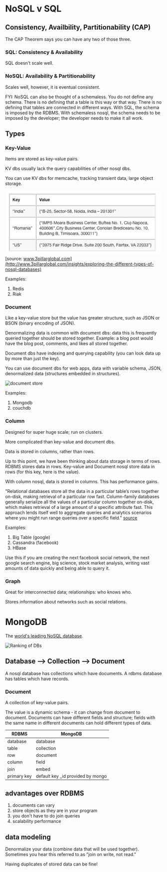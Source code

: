 # NoSQL v SQL

## Consistency, Availbility, Partitionability (CAP)

The CAP Theorem says you can have any two of those three.

### SQL: Consistency & Availability

SQL doesn't scale well.

### NoSQL: Availability & Partitionability

Scales well, however, it is eventual consistent.

FYI: NoSQL can also be thought of a schemaless. You do not define any schema. There is no defining that a table is this way or that way. There is no defining that tables are connected in different ways. With SQL, the schema is imposed by the RDBMS. With schemaless nosql, the schema needs to be imposed by the developer; the developer needs to make it all work.

## Types

### Key-Value

Items are stored as key-value pairs.

KV dbs usually lack the query capabilities of other nosql dbs.

You can use KV dbs for memcache, tracking transient data, large object storage.

![key value](images/dbtype-kv.png)
[source: www.3pillarglobal.com](http://www.3pillarglobal.com/insights/exploring-the-different-types-of-nosql-databases)

Examples:
1. Redis
1. Riak

### Document

Like a key-value store but the value has greater structure, such as JSON or BSON (binary encoding of JSON).

Denormalizing data is common with document dbs: data this is frequently queried together should be stored together. Example: a blog post would have the blog post, comments, and likes all stored together.

Document dbs have indexing and querying capability (you can look data up by more than just the key).

You can use document dbs for web apps, data with variable schema, JSON, denormalized data (structures embedded in structures).

![document store](dbtype-doc.png)

Examples:
1. Mongodb
1. couchdb

### Column

Designed for super huge scale; run on clusters.

More complicated than key-value and document dbs.

Data is stored in columns, rather than rows.

Up to this point, we have been thinking about data storage in terms of rows. RDBMS stores data in rows. Key-value and Document nosql store data in rows (for this key, here is the value). 

With column nosql, data is stored in columns. This has performance gains.

"Relational databases store all the data in a particular table’s rows together on-disk, making retrieval of a particular row fast.  Column-family databases generally serialize all the values of a particular column together on-disk, which makes retrieval of a large amount of a specific attribute fast.  This approach lends itself well to aggregate queries and analytics scenarios where you might run range queries over a specific field." [source](http://www.jamesserra.com/archive/2015/04/types-of-nosql-databases/)

Examples:
1. Big Table (google)
1. Cassandra (facebook)
1. HBase

Use this if you are creating the next facebook social network, the next google search engine, big science, stock market analysis, writing vast amounts of data quickly and being able to query it.

### Graph

Great for interconnected data; relationships: who knows who.

Stores information about networks such as social relations.

# MongoDB

The [world's leading NoSQL database](http://db-engines.com/en/ranking).

![Ranking of DBs](00_images/dbranks.png)

## Database --> Collection --> Document

A nosql database has collections which have documents.
A rdbms database has tables      which have records.

### Document

A collection of key-value pairs.

The value is a dynamic schema - it can change from document to document. Documents can have different fields and structure; fields with the same name in different documents can hold different types of data.

| RDBMS | MongoDB |
|--- | --- |
| database | database |
| table | collection |
| row | document |
| column | field |
| join | embed |
| primary key | default key _id provided by mongo |

## advantages over RDBMS

1. documents can vary
1. store objects as they are in your program
1. you don't have to do join queries
1. scalability performance

## data modeling

Denormalize your data (combine data that will be used together). Sometimes you hear this referred to as "join on write, not read."

Having duplicates of stored data can be fine!


